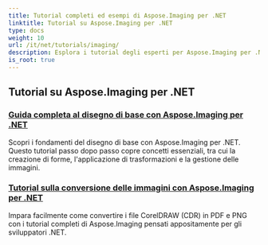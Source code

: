 ```yaml
---
title: Tutorial completi ed esempi di Aspose.Imaging per .NET
linktitle: Tutorial su Aspose.Imaging per .NET
type: docs
weight: 10
url: /it/net/tutorials/imaging/
description: Esplora i tutorial degli esperti per Aspose.Imaging per .NET. Scopri come manipolare, convertire ed elaborare immagini con guide dettagliate, esempi di codice e approfondimenti pratici. Perfetto per gli sviluppatori che mirano a semplificare le attività di gestione delle immagini nelle applicazioni .NET.
is_root: true
---
```


## Tutorial su Aspose.Imaging per .NET
### [Guida completa al disegno di base con Aspose.Imaging per .NET](./guide-to-basic-drawing/)
Scopri i fondamenti del disegno di base con Aspose.Imaging per .NET. Questo tutorial passo dopo passo copre concetti essenziali, tra cui la creazione di forme, l'applicazione di trasformazioni e la gestione delle immagini.
### [Tutorial sulla conversione delle immagini con Aspose.Imaging per .NET](./image-conversion/)
Impara facilmente come convertire i file CorelDRAW (CDR) in PDF e PNG con i tutorial completi di Aspose.Imaging pensati appositamente per gli sviluppatori .NET.